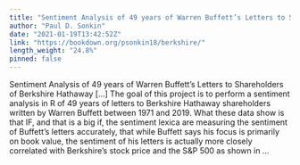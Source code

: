 ```yaml
---
title: "Sentiment Analysis of 49 years of Warren Buffett’s Letters to Shareholders of Berkshire Hathaway"
author: "Paul D. Sonkin"
date: "2021-01-19T13:42:52Z"
link: "https://bookdown.org/psonkin18/berkshire/"
length_weight: "24.8%"
pinned: false
---
```


Sentiment Analysis of 49 years of Warren Buffett’s Letters to Shareholders of Berkshire Hathaway [...] The goal of this project is to perform a sentiment analysis in R of 49 years of letters to Berkshire Hathaway shareholders written by Warren Buffett between 1971 and 2019. What these data show is that IF, and that is a big if, the sentiment lexica are measuring the sentiment of Buffett’s letters accurately, that while Buffett says his focus is primarily on book value, the sentiment of his letters is actually more closely correlated with Berkshire’s stock price and the S&P 500 as shown in ...
